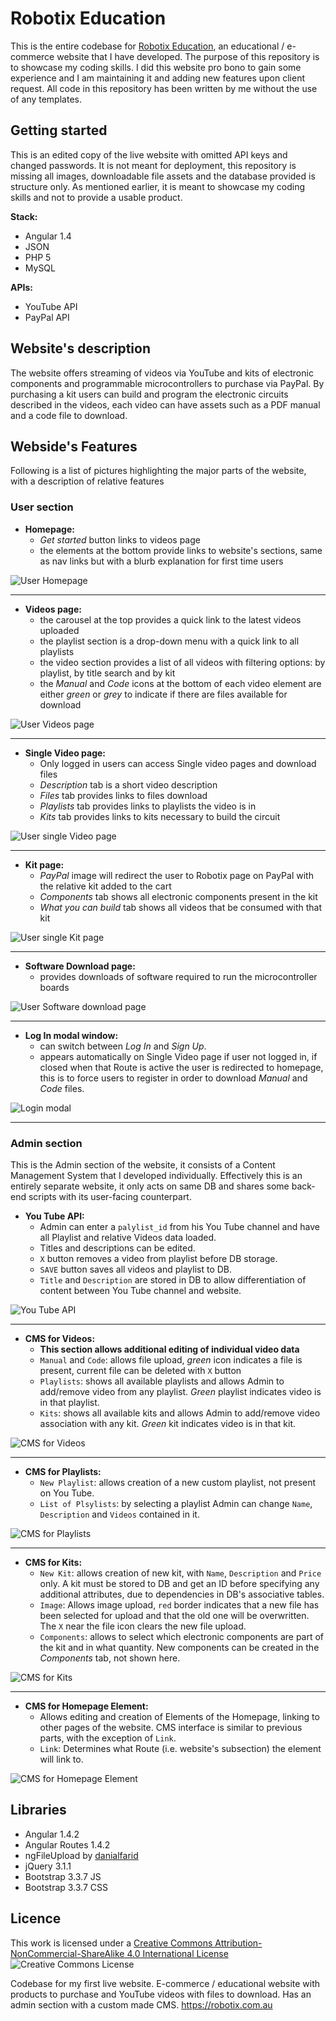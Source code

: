 # Robotix Education

This is the entire codebase for [Robotix Education](https://robotix.com.au), an educational / e-commerce website that I have developed. 
The purpose of this repository is to showcase my coding skills. 
I did this website pro bono to gain some experience and I am maintaining it and adding new features upon client request.
All code in this repository has been written by me without the use of any templates. 

## Getting started

This is an edited copy of the live website with omitted API keys and changed passwords. 
It is not meant for deployment, this repository is missing all images, downloadable file assets and the database provided is structure only. 
As mentioned earlier, it is meant to showcase my coding skills and not to provide a usable product.

**Stack:**
  * Angular 1.4
  * JSON
  * PHP 5
  * MySQL

**APIs:**
  * YouTube API
  * PayPal API

## Website's description

The website offers streaming of videos via YouTube and kits of electronic components and programmable microcontrollers to purchase via PayPal.
By purchasing a kit users can build and program the electronic circuits described in the videos, each video can have assets such as a PDF manual and a code file to download.

## Webside's Features

Following is a list of pictures highlighting the major parts of the website, with a description of relative features

### User section

* **Homepage:** 
  * *Get started* button links to videos page
  * the elements at the bottom provide links to website's sections, same as nav links but with a blurb explanation for first time users

![User Homepage](/screenshots/user-home.jpg "User Homepage")

---

* **Videos page:** 
  * the carousel at the top provides a quick link to the latest videos uploaded
  * the playlist section is a drop-down menu with a quick link to all playlists
  * the video section provides a list of all videos with filtering options: by playlist, by title search and by kit
  * the *Manual* and *Code* icons at the bottom of each video element are either *green* or *grey* to indicate if there are files available for download

![User Videos page](/screenshots/user-videos.jpg "User Videos page")

---

* **Single Video page:** 
  * Only logged in users can access Single video pages and download files
  * *Description* tab is a short video description
  * *Files* tab provides links to files download
  * *Playlists* tab provides links to playlists the video is in
  * *Kits* tab provides links to kits necessary to build the circuit

![User single Video page](/screenshots/user-video.jpg "User single Video page")

---

* **Kit page:** 
  * *PayPal* image will redirect the user to Robotix page on PayPal with the relative kit added to the cart
  * *Components* tab shows all electronic components present in the kit
  * *What you can build* tab shows all videos that be consumed with that kit

![User single Kit page](/screenshots/user-kit.jpg "User single Kit page")

---

* **Software Download page:**
  * provides downloads of software required to run the microcontroller boards 

![User Software download page](/screenshots/user-software.jpg "User Software download page")

---

* **Log In modal window:**
  * can switch between *Log In* and *Sign Up*.
  * appears automatically on Single Video page if user not logged in, if closed when that Route is active the user is redirected to homepage, this is to force users to register in order to download *Manual* and *Code* files.

![Login modal](/screenshots/user-login.jpg "Login modal")

---

### Admin section

This is the Admin section of the website, it consists of a Content Management System that I developed individually. Effectively this is an entirely separate website, it only acts on same DB and shares some back-end scripts with its user-facing counterpart.

* **You Tube API:**
  * Admin can enter a `palylist_id` from his You Tube channel and have all Playlist and relative Videos data loaded.
  * Titles and descriptions can be edited.
  * `X` button removes a video from playlist before DB storage.
  * `SAVE` button saves all videos and playlist to DB.
  * `Title` and `Description` are stored in DB to allow differentiation of content between You Tube channel and website.

![You Tube API](/screenshots/admin-youtube.jpg "You Tube API")

---

* **CMS for Videos:**
  * **This section allows additional editing of individual video data**
  * `Manual` and `Code`: allows file upload, *green* icon indicates a file is present, current file can be deleted with `X` button 
  * `Playlists`: shows all available playlists and allows Admin to add/remove video from any playlist. *Green* playlist indicates video is in that playlist.
  * `Kits`: shows all available kits and allows Admin to add/remove video association with any kit. *Green* kit indicates video is in that kit.
  
![CMS for Videos](/screenshots/admin-videos.jpg "CMS for Videos")

---

* **CMS for Playlists:**
  * `New Playlist`: allows creation of a new custom playlist, not present on You Tube.
  * `List of Plsylists`: by selecting a playlist Admin can change `Name`, `Description` and `Videos` contained in it.

![CMS for Playlists](/screenshots/admin-playlist.jpg "CMS for Playlists")

---

* **CMS for Kits:** 
  * `New Kit`: allows creation of new kit, with `Name`, `Description` and `Price` only. A kit must be stored to DB and get an ID before specifying any additional attributes, due to dependencies in DB's associative tables.
  * `Image`: Allows image upload, `red` border indicates that a new file has been selected for upload and that the old one will be overwritten. The `X` near the file icon clears the new file upload.
  * `Components`: allows to select which electronic components are part of the kit and in what quantity. New components can be created in the *Components* tab, not shown here.
  
![CMS for Kits](/screenshots/admin-kit.jpg "")

---

* **CMS for Homepage Element:**
  * Allows editing and creation of Elements of the Homepage, linking to other pages of the website. CMS interface is similar to previous parts, with the exception of `Link`.
  * `Link`: Determines what Route (i.e. website's subsection) the element will link to.  

![CMS for Homepage Element](/screenshots/admin-element.jpg "CMS for Homepage Element")

## Libraries

* Angular 1.4.2
* Angular Routes 1.4.2
* ngFileUpload by [danialfarid](https://github.com/danialfarid/ng-file-upload)
* jQuery 3.1.1
* Bootstrap 3.3.7 JS
* Bootstrap 3.3.7 CSS

## Licence 

This work is licensed under a [Creative Commons Attribution-NonCommercial-ShareAlike 4.0 International License](http://creativecommons.org/licenses/by-nc-sa/4.0/)
![Creative Commons License](https://i.creativecommons.org/l/by-nc-sa/4.0/88x31.png "Creative Commons License")


Codebase for my first live website. E-commerce / educational website with products to purchase and YouTube videos with files to download. Has an admin section with a custom made CMS. https://robotix.com.au